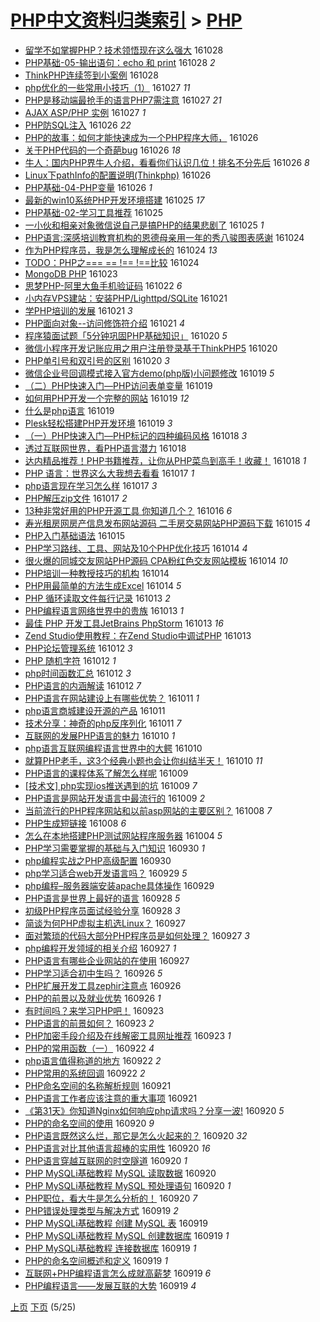 [PHP中文资料归类索引](../README.md) > [PHP](PHP.md)
====
- [留学不如掌握PHP？技术领悟现在这么强大](http://jkwz.applinzi.com/ittc/6894072738167129092.html#%E7%95%99%E5%AD%A6%E4%B8%8D%E5%A6%82%E6%8E%8C%E6%8F%A1PHP%EF%BC%9F%E6%8A%80%E6%9C%AF%E9%A2%86%E6%82%9F%E7%8E%B0%E5%9C%A8%E8%BF%99%E4%B9%88%E5%BC%BA%E5%A4%A7) 161028  
- [PHP基础-05-输出语句：echo 和 print](http://jkwz.applinzi.com/ittc/6893969058587739141.html#PHP%E5%9F%BA%E7%A1%80-05-%E8%BE%93%E5%87%BA%E8%AF%AD%E5%8F%A5%EF%BC%9Aecho+%E5%92%8C+print) 161028 *2* 
- [ThinkPHP连续签到小案例](http://jkwz.applinzi.com/ittc/6893789009628627972.html#ThinkPHP%E8%BF%9E%E7%BB%AD%E7%AD%BE%E5%88%B0%E5%B0%8F%E6%A1%88%E4%BE%8B) 161028  
- [php优化的一些常用小技巧（1）](http://jkwz.applinzi.com/ittc/6893704969537979396.html#php%E4%BC%98%E5%8C%96%E7%9A%84%E4%B8%80%E4%BA%9B%E5%B8%B8%E7%94%A8%E5%B0%8F%E6%8A%80%E5%B7%A7%EF%BC%881%EF%BC%89) 161027 *11* 
- [PHP是移动端最抢手的语言PHP7需注意](http://jkwz.applinzi.com/ittc/6893704063933219844.html#PHP%E6%98%AF%E7%A7%BB%E5%8A%A8%E7%AB%AF%E6%9C%80%E6%8A%A2%E6%89%8B%E7%9A%84%E8%AF%AD%E8%A8%80PHP7%E9%9C%80%E6%B3%A8%E6%84%8F) 161027 *21* 
- [AJAX ASP/PHP 实例](http://jkwz.applinzi.com/ittc/6893600634976076805.html#AJAX+ASP%2FPHP+%E5%AE%9E%E4%BE%8B) 161027 *1* 
- [PHP防SQL注入](http://jkwz.applinzi.com/ittc/6893353958315131909.html#PHP%E9%98%B2SQL%E6%B3%A8%E5%85%A5) 161026 *22* 
- [PHP的故事：如何才能快速成为一个PHP程序大师，](http://jkwz.applinzi.com/ittc/6893321803904058372.html#PHP%E7%9A%84%E6%95%85%E4%BA%8B%EF%BC%9A%E5%A6%82%E4%BD%95%E6%89%8D%E8%83%BD%E5%BF%AB%E9%80%9F%E6%88%90%E4%B8%BA%E4%B8%80%E4%B8%AAPHP%E7%A8%8B%E5%BA%8F%E5%A4%A7%E5%B8%88%EF%BC%8C) 161026  
- [关于PHP代码的一个奇葩bug](http://jkwz.applinzi.com/ittc/6893302465054655492.html#%E5%85%B3%E4%BA%8EPHP%E4%BB%A3%E7%A0%81%E7%9A%84%E4%B8%80%E4%B8%AA%E5%A5%87%E8%91%A9bug) 161026 *18* 
- [牛人：国内PHP界牛人介绍，看看你们认识几位！排名不分先后](http://jkwz.applinzi.com/ittc/6893248924441117701.html#%E7%89%9B%E4%BA%BA%EF%BC%9A%E5%9B%BD%E5%86%85PHP%E7%95%8C%E7%89%9B%E4%BA%BA%E4%BB%8B%E7%BB%8D%EF%BC%8C%E7%9C%8B%E7%9C%8B%E4%BD%A0%E4%BB%AC%E8%AE%A4%E8%AF%86%E5%87%A0%E4%BD%8D%EF%BC%81%E6%8E%92%E5%90%8D%E4%B8%8D%E5%88%86%E5%85%88%E5%90%8E) 161026 *8* 
- [Linux下pathInfo的配置说明(Thinkphp)](http://jkwz.applinzi.com/ittc/6892871753797207044.html#Linux%E4%B8%8BpathInfo%E7%9A%84%E9%85%8D%E7%BD%AE%E8%AF%B4%E6%98%8E%28Thinkphp%29) 161026  
- [PHP基础-04-PHP变量](http://jkwz.applinzi.com/ittc/6893216345184797701.html#PHP%E5%9F%BA%E7%A1%80-04-PHP%E5%8F%98%E9%87%8F) 161026 *1* 
- [最新的win10系统PHP开发环境搭建](http://jkwz.applinzi.com/ittc/6892913867335681028.html#%E6%9C%80%E6%96%B0%E7%9A%84win10%E7%B3%BB%E7%BB%9FPHP%E5%BC%80%E5%8F%91%E7%8E%AF%E5%A2%83%E6%90%AD%E5%BB%BA) 161025 *17* 
- [PHP基础-02-学习工具推荐](http://jkwz.applinzi.com/ittc/6892481081688720388.html#PHP%E5%9F%BA%E7%A1%80-02-%E5%AD%A6%E4%B9%A0%E5%B7%A5%E5%85%B7%E6%8E%A8%E8%8D%90) 161025  
- [一小伙和相亲对象微信说自己是搞PHP的结果悲剧了](http://jkwz.applinzi.com/ittc/6892853533774185476.html#%E4%B8%80%E5%B0%8F%E4%BC%99%E5%92%8C%E7%9B%B8%E4%BA%B2%E5%AF%B9%E8%B1%A1%E5%BE%AE%E4%BF%A1%E8%AF%B4%E8%87%AA%E5%B7%B1%E6%98%AF%E6%90%9EPHP%E7%9A%84%E7%BB%93%E6%9E%9C%E6%82%B2%E5%89%A7%E4%BA%86) 161025 *1* 
- [PHP语言:深感培训教育机构的恩德母亲用一年的秀八骏图表感谢](http://jkwz.applinzi.com/ittc/6892601503918851077.html#PHP%E8%AF%AD%E8%A8%80%3A%E6%B7%B1%E6%84%9F%E5%9F%B9%E8%AE%AD%E6%95%99%E8%82%B2%E6%9C%BA%E6%9E%84%E7%9A%84%E6%81%A9%E5%BE%B7%E6%AF%8D%E4%BA%B2%E7%94%A8%E4%B8%80%E5%B9%B4%E7%9A%84%E7%A7%80%E5%85%AB%E9%AA%8F%E5%9B%BE%E8%A1%A8%E6%84%9F%E8%B0%A2) 161024  
- [作为PHP程序员，我是怎么理解成长的](http://jkwz.applinzi.com/ittc/6892545079524197381.html#%E4%BD%9C%E4%B8%BAPHP%E7%A8%8B%E5%BA%8F%E5%91%98%EF%BC%8C%E6%88%91%E6%98%AF%E6%80%8E%E4%B9%88%E7%90%86%E8%A7%A3%E6%88%90%E9%95%BF%E7%9A%84) 161024 *13* 
- [TODO：PHP之=== == !== !==比较](http://jkwz.applinzi.com/ittc/6892465352822227973.html#TODO%EF%BC%9APHP%E4%B9%8B%3D%3D%3D+%3D%3D+%21%3D%3D+%21%3D%3D%E6%AF%94%E8%BE%83) 161024  
- [MongoDB PHP](http://jkwz.applinzi.com/ittc/6892120186907264004.html#MongoDB+PHP) 161023  
- [思梦PHP-阿里大鱼手机验证码](http://jkwz.applinzi.com/ittc/6891936577697088517.html#%E6%80%9D%E6%A2%A6PHP-%E9%98%BF%E9%87%8C%E5%A4%A7%E9%B1%BC%E6%89%8B%E6%9C%BA%E9%AA%8C%E8%AF%81%E7%A0%81) 161022 *6* 
- [小内存VPS建站：安装PHP/Lighttpd/SQLite](http://jkwz.applinzi.com/ittc/6891566381169902597.html#%E5%B0%8F%E5%86%85%E5%AD%98VPS%E5%BB%BA%E7%AB%99%EF%BC%9A%E5%AE%89%E8%A3%85PHP%2FLighttpd%2FSQLite) 161021  
- [学PHP培训的发展](http://jkwz.applinzi.com/ittc/6891468710044238853.html#%E5%AD%A6PHP%E5%9F%B9%E8%AE%AD%E7%9A%84%E5%8F%91%E5%B1%95) 161021 *3* 
- [PHP面向对象--访问修饰符介绍](http://jkwz.applinzi.com/ittc/6891358979002729476.html#PHP%E9%9D%A2%E5%90%91%E5%AF%B9%E8%B1%A1--%E8%AE%BF%E9%97%AE%E4%BF%AE%E9%A5%B0%E7%AC%A6%E4%BB%8B%E7%BB%8D) 161021 *4* 
- [程序猿面试题「5分钟巩固PHP基础知识」](http://jkwz.applinzi.com/ittc/6891016802540192772.html#%E7%A8%8B%E5%BA%8F%E7%8C%BF%E9%9D%A2%E8%AF%95%E9%A2%98%E3%80%8C5%E5%88%86%E9%92%9F%E5%B7%A9%E5%9B%BAPHP%E5%9F%BA%E7%A1%80%E7%9F%A5%E8%AF%86%E3%80%8D) 161020 *5* 
- [微信小程序开发记账应用之用户注册登录基于ThinkPHP5](http://jkwz.applinzi.com/ittc/6890822345521890308.html#%E5%BE%AE%E4%BF%A1%E5%B0%8F%E7%A8%8B%E5%BA%8F%E5%BC%80%E5%8F%91%E8%AE%B0%E8%B4%A6%E5%BA%94%E7%94%A8%E4%B9%8B%E7%94%A8%E6%88%B7%E6%B3%A8%E5%86%8C%E7%99%BB%E5%BD%95%E5%9F%BA%E4%BA%8EThinkPHP5) 161020  
- [PHP单引号和双引号的区别](http://jkwz.applinzi.com/ittc/6890863124000801796.html#PHP%E5%8D%95%E5%BC%95%E5%8F%B7%E5%92%8C%E5%8F%8C%E5%BC%95%E5%8F%B7%E7%9A%84%E5%8C%BA%E5%88%AB) 161020 *3* 
- [微信企业号回调模式接入官方demo(php版)小问题修改](http://jkwz.applinzi.com/ittc/6890855811529573381.html#%E5%BE%AE%E4%BF%A1%E4%BC%81%E4%B8%9A%E5%8F%B7%E5%9B%9E%E8%B0%83%E6%A8%A1%E5%BC%8F%E6%8E%A5%E5%85%A5%E5%AE%98%E6%96%B9demo%28php%E7%89%88%29%E5%B0%8F%E9%97%AE%E9%A2%98%E4%BF%AE%E6%94%B9) 161019 *5* 
- [（二）PHP快速入门—PHP访问表单变量](http://jkwz.applinzi.com/ittc/6890818715456635908.html#%EF%BC%88%E4%BA%8C%EF%BC%89PHP%E5%BF%AB%E9%80%9F%E5%85%A5%E9%97%A8%E2%80%94PHP%E8%AE%BF%E9%97%AE%E8%A1%A8%E5%8D%95%E5%8F%98%E9%87%8F) 161019  
- [如何用PHP开发一个完整的网站](http://jkwz.applinzi.com/ittc/6890726723959653381.html#%E5%A6%82%E4%BD%95%E7%94%A8PHP%E5%BC%80%E5%8F%91%E4%B8%80%E4%B8%AA%E5%AE%8C%E6%95%B4%E7%9A%84%E7%BD%91%E7%AB%99) 161019 *12* 
- [什么是php语言](http://jkwz.applinzi.com/ittc/6890725318901367813.html#%E4%BB%80%E4%B9%88%E6%98%AFphp%E8%AF%AD%E8%A8%80) 161019  
- [Plesk轻松搭建PHP开发环境](http://jkwz.applinzi.com/ittc/6890704293123851268.html#Plesk%E8%BD%BB%E6%9D%BE%E6%90%AD%E5%BB%BAPHP%E5%BC%80%E5%8F%91%E7%8E%AF%E5%A2%83) 161019 *3* 
- [（一）PHP快速入门—PHP标记的四种编码风格](http://jkwz.applinzi.com/ittc/6890377862300828676.html#%EF%BC%88%E4%B8%80%EF%BC%89PHP%E5%BF%AB%E9%80%9F%E5%85%A5%E9%97%A8%E2%80%94PHP%E6%A0%87%E8%AE%B0%E7%9A%84%E5%9B%9B%E7%A7%8D%E7%BC%96%E7%A0%81%E9%A3%8E%E6%A0%BC) 161018 *3* 
- [透过互联网世界，看PHP语言潜力](http://jkwz.applinzi.com/ittc/6890351092503675908.html#%E9%80%8F%E8%BF%87%E4%BA%92%E8%81%94%E7%BD%91%E4%B8%96%E7%95%8C%EF%BC%8C%E7%9C%8BPHP%E8%AF%AD%E8%A8%80%E6%BD%9C%E5%8A%9B) 161018  
- [达内精品推荐！PHP书籍推荐，让你从PHP菜鸟到高手！收藏！](http://jkwz.applinzi.com/ittc/6890287724149343236.html#%E8%BE%BE%E5%86%85%E7%B2%BE%E5%93%81%E6%8E%A8%E8%8D%90%EF%BC%81PHP%E4%B9%A6%E7%B1%8D%E6%8E%A8%E8%8D%90%EF%BC%8C%E8%AE%A9%E4%BD%A0%E4%BB%8EPHP%E8%8F%9C%E9%B8%9F%E5%88%B0%E9%AB%98%E6%89%8B%EF%BC%81%E6%94%B6%E8%97%8F%EF%BC%81) 161018 *1* 
- [PHP 语言：世界这么大我想去看看](http://jkwz.applinzi.com/ittc/6889983340903400453.html#PHP+%E8%AF%AD%E8%A8%80%EF%BC%9A%E4%B8%96%E7%95%8C%E8%BF%99%E4%B9%88%E5%A4%A7%E6%88%91%E6%83%B3%E5%8E%BB%E7%9C%8B%E7%9C%8B) 161017 *1* 
- [php语言现在学习怎么样](http://jkwz.applinzi.com/ittc/6889982692338172932.html#php%E8%AF%AD%E8%A8%80%E7%8E%B0%E5%9C%A8%E5%AD%A6%E4%B9%A0%E6%80%8E%E4%B9%88%E6%A0%B7) 161017 *3* 
- [PHP解压zip文件](http://jkwz.applinzi.com/ittc/6888824723600835588.html#PHP%E8%A7%A3%E5%8E%8Bzip%E6%96%87%E4%BB%B6) 161017 *2* 
- [13种非常好用的PHP开源工具 你知道几个？](http://jkwz.applinzi.com/ittc/6888902682277839876.html#13%E7%A7%8D%E9%9D%9E%E5%B8%B8%E5%A5%BD%E7%94%A8%E7%9A%84PHP%E5%BC%80%E6%BA%90%E5%B7%A5%E5%85%B7+%E4%BD%A0%E7%9F%A5%E9%81%93%E5%87%A0%E4%B8%AA%EF%BC%9F) 161016 *6* 
- [寿光租房网房产信息发布网站源码 二手房交易网站PHP源码下载](http://jkwz.applinzi.com/ittc/6889231835116078084.html#%E5%AF%BF%E5%85%89%E7%A7%9F%E6%88%BF%E7%BD%91%E6%88%BF%E4%BA%A7%E4%BF%A1%E6%81%AF%E5%8F%91%E5%B8%83%E7%BD%91%E7%AB%99%E6%BA%90%E7%A0%81+%E4%BA%8C%E6%89%8B%E6%88%BF%E4%BA%A4%E6%98%93%E7%BD%91%E7%AB%99PHP%E6%BA%90%E7%A0%81%E4%B8%8B%E8%BD%BD) 161015 *4* 
- [PHP入门基础语法](http://jkwz.applinzi.com/ittc/6889179489837253636.html#PHP%E5%85%A5%E9%97%A8%E5%9F%BA%E7%A1%80%E8%AF%AD%E6%B3%95) 161015  
- [PHP学习路线、工具、网站及10个PHP优化技巧](http://jkwz.applinzi.com/ittc/6888942696613282821.html#PHP%E5%AD%A6%E4%B9%A0%E8%B7%AF%E7%BA%BF%E3%80%81%E5%B7%A5%E5%85%B7%E3%80%81%E7%BD%91%E7%AB%99%E5%8F%8A10%E4%B8%AAPHP%E4%BC%98%E5%8C%96%E6%8A%80%E5%B7%A7) 161014 *4* 
- [很火爆的同城交友网站PHP源码 CPA粉红色交友网站模板](http://jkwz.applinzi.com/ittc/6888921885357638660.html#%E5%BE%88%E7%81%AB%E7%88%86%E7%9A%84%E5%90%8C%E5%9F%8E%E4%BA%A4%E5%8F%8B%E7%BD%91%E7%AB%99PHP%E6%BA%90%E7%A0%81+CPA%E7%B2%89%E7%BA%A2%E8%89%B2%E4%BA%A4%E5%8F%8B%E7%BD%91%E7%AB%99%E6%A8%A1%E6%9D%BF) 161014 *10* 
- [PHP培训一种教授技巧的机构](http://jkwz.applinzi.com/ittc/6888869350785680389.html#PHP%E5%9F%B9%E8%AE%AD%E4%B8%80%E7%A7%8D%E6%95%99%E6%8E%88%E6%8A%80%E5%B7%A7%E7%9A%84%E6%9C%BA%E6%9E%84) 161014  
- [PHP用最简单的方法生成Excel](http://jkwz.applinzi.com/ittc/6888824042865296388.html#PHP%E7%94%A8%E6%9C%80%E7%AE%80%E5%8D%95%E7%9A%84%E6%96%B9%E6%B3%95%E7%94%9F%E6%88%90Excel) 161014 *5* 
- [PHP 循环读取文件每行记录](http://jkwz.applinzi.com/ittc/6888586791296173060.html#PHP+%E5%BE%AA%E7%8E%AF%E8%AF%BB%E5%8F%96%E6%96%87%E4%BB%B6%E6%AF%8F%E8%A1%8C%E8%AE%B0%E5%BD%95) 161013 *2* 
- [PHP编程语言网络世界中的贵族](http://jkwz.applinzi.com/ittc/6888504005776376836.html#PHP%E7%BC%96%E7%A8%8B%E8%AF%AD%E8%A8%80%E7%BD%91%E7%BB%9C%E4%B8%96%E7%95%8C%E4%B8%AD%E7%9A%84%E8%B4%B5%E6%97%8F) 161013 *1* 
- [最佳 PHP 开发工具JetBrains PhpStorm](http://jkwz.applinzi.com/ittc/6888430251796857861.html#%E6%9C%80%E4%BD%B3+PHP+%E5%BC%80%E5%8F%91%E5%B7%A5%E5%85%B7JetBrains+PhpStorm) 161013 *16* 
- [Zend Studio使用教程：在Zend Studio中调试PHP](http://jkwz.applinzi.com/ittc/6888112480110248964.html#Zend+Studio%E4%BD%BF%E7%94%A8%E6%95%99%E7%A8%8B%EF%BC%9A%E5%9C%A8Zend+Studio%E4%B8%AD%E8%B0%83%E8%AF%95PHP) 161013  
- [PHP论坛管理系统](http://jkwz.applinzi.com/ittc/6888229487430337540.html#PHP%E8%AE%BA%E5%9D%9B%E7%AE%A1%E7%90%86%E7%B3%BB%E7%BB%9F) 161012 *3* 
- [PHP 随机字符](http://jkwz.applinzi.com/ittc/6888176170712957957.html#PHP+%E9%9A%8F%E6%9C%BA%E5%AD%97%E7%AC%A6) 161012 *1* 
- [php时间函数汇总](http://jkwz.applinzi.com/ittc/6888159450233308164.html#php%E6%97%B6%E9%97%B4%E5%87%BD%E6%95%B0%E6%B1%87%E6%80%BB) 161012 *3* 
- [PHP语言的内涵解读](http://jkwz.applinzi.com/ittc/6888134985231369220.html#PHP%E8%AF%AD%E8%A8%80%E7%9A%84%E5%86%85%E6%B6%B5%E8%A7%A3%E8%AF%BB) 161012 *7* 
- [PHP语言在网站建设上有哪些优势？](http://jkwz.applinzi.com/ittc/6887764429915030532.html#PHP%E8%AF%AD%E8%A8%80%E5%9C%A8%E7%BD%91%E7%AB%99%E5%BB%BA%E8%AE%BE%E4%B8%8A%E6%9C%89%E5%93%AA%E4%BA%9B%E4%BC%98%E5%8A%BF%EF%BC%9F) 161011 *1* 
- [php语言商城建设开源的产品](http://jkwz.applinzi.com/ittc/6887763219875103749.html#php%E8%AF%AD%E8%A8%80%E5%95%86%E5%9F%8E%E5%BB%BA%E8%AE%BE%E5%BC%80%E6%BA%90%E7%9A%84%E4%BA%A7%E5%93%81) 161011  
- [技术分享：神奇的php反序列化](http://jkwz.applinzi.com/ittc/6887741022716560389.html#%E6%8A%80%E6%9C%AF%E5%88%86%E4%BA%AB%EF%BC%9A%E7%A5%9E%E5%A5%87%E7%9A%84php%E5%8F%8D%E5%BA%8F%E5%88%97%E5%8C%96) 161011 *7* 
- [互联网的发展PHP语言的魅力](http://jkwz.applinzi.com/ittc/6887396906661053444.html#%E4%BA%92%E8%81%94%E7%BD%91%E7%9A%84%E5%8F%91%E5%B1%95PHP%E8%AF%AD%E8%A8%80%E7%9A%84%E9%AD%85%E5%8A%9B) 161010 *1* 
- [php语言互联网编程语言世界中的大鳄](http://jkwz.applinzi.com/ittc/6887395622612632580.html#php%E8%AF%AD%E8%A8%80%E4%BA%92%E8%81%94%E7%BD%91%E7%BC%96%E7%A8%8B%E8%AF%AD%E8%A8%80%E4%B8%96%E7%95%8C%E4%B8%AD%E7%9A%84%E5%A4%A7%E9%B3%84) 161010  
- [就算PHP老手，这3个经典小题也会让你纠结半天！](http://jkwz.applinzi.com/ittc/6887359519331451908.html#%E5%B0%B1%E7%AE%97PHP%E8%80%81%E6%89%8B%EF%BC%8C%E8%BF%993%E4%B8%AA%E7%BB%8F%E5%85%B8%E5%B0%8F%E9%A2%98%E4%B9%9F%E4%BC%9A%E8%AE%A9%E4%BD%A0%E7%BA%A0%E7%BB%93%E5%8D%8A%E5%A4%A9%EF%BC%81) 161010 *11* 
- [PHP语言的课程体系了解怎么样呢](http://jkwz.applinzi.com/ittc/6887031420991570948.html#PHP%E8%AF%AD%E8%A8%80%E7%9A%84%E8%AF%BE%E7%A8%8B%E4%BD%93%E7%B3%BB%E4%BA%86%E8%A7%A3%E6%80%8E%E4%B9%88%E6%A0%B7%E5%91%A2) 161009  
- [[技术文] php实现ios推送遇到的坑](http://jkwz.applinzi.com/ittc/6887008408296752132.html#%5B%E6%8A%80%E6%9C%AF%E6%96%87%5D+php%E5%AE%9E%E7%8E%B0ios%E6%8E%A8%E9%80%81%E9%81%87%E5%88%B0%E7%9A%84%E5%9D%91) 161009 *7* 
- [PHP语言是网站开发语言中最流行的](http://jkwz.applinzi.com/ittc/6886904321236534277.html#PHP%E8%AF%AD%E8%A8%80%E6%98%AF%E7%BD%91%E7%AB%99%E5%BC%80%E5%8F%91%E8%AF%AD%E8%A8%80%E4%B8%AD%E6%9C%80%E6%B5%81%E8%A1%8C%E7%9A%84) 161009 *2* 
- [当前流行的PHP程序网站和以前asp网站的主要区别？](http://jkwz.applinzi.com/ittc/6886719975057785860.html#%E5%BD%93%E5%89%8D%E6%B5%81%E8%A1%8C%E7%9A%84PHP%E7%A8%8B%E5%BA%8F%E7%BD%91%E7%AB%99%E5%92%8C%E4%BB%A5%E5%89%8Dasp%E7%BD%91%E7%AB%99%E7%9A%84%E4%B8%BB%E8%A6%81%E5%8C%BA%E5%88%AB%EF%BC%9F) 161008 *7* 
- [PHP生成短链接](http://jkwz.applinzi.com/ittc/6886576380283716613.html#PHP%E7%94%9F%E6%88%90%E7%9F%AD%E9%93%BE%E6%8E%A5) 161008 *6* 
- [怎么在本地搭建PHP测试网站程序服务器](http://jkwz.applinzi.com/ittc/6885086747360232452.html#%E6%80%8E%E4%B9%88%E5%9C%A8%E6%9C%AC%E5%9C%B0%E6%90%AD%E5%BB%BAPHP%E6%B5%8B%E8%AF%95%E7%BD%91%E7%AB%99%E7%A8%8B%E5%BA%8F%E6%9C%8D%E5%8A%A1%E5%99%A8) 161004 *5* 
- [PHP学习需要掌握的基础与入门知识](http://jkwz.applinzi.com/ittc/6883700893559555076.html#PHP%E5%AD%A6%E4%B9%A0%E9%9C%80%E8%A6%81%E6%8E%8C%E6%8F%A1%E7%9A%84%E5%9F%BA%E7%A1%80%E4%B8%8E%E5%85%A5%E9%97%A8%E7%9F%A5%E8%AF%86) 160930 *1* 
- [php编程实战之PHP高级配置](http://jkwz.applinzi.com/ittc/6883580600853726213.html#php%E7%BC%96%E7%A8%8B%E5%AE%9E%E6%88%98%E4%B9%8BPHP%E9%AB%98%E7%BA%A7%E9%85%8D%E7%BD%AE) 160930  
- [php学习适合web开发语言吗？](http://jkwz.applinzi.com/ittc/6883321468733096964.html#php%E5%AD%A6%E4%B9%A0%E9%80%82%E5%90%88web%E5%BC%80%E5%8F%91%E8%AF%AD%E8%A8%80%E5%90%97%EF%BC%9F) 160929 *5* 
- [php编程–服务器端安装apache具体操作](http://jkwz.applinzi.com/ittc/6883249434741195780.html#php%E7%BC%96%E7%A8%8B%E2%80%93%E6%9C%8D%E5%8A%A1%E5%99%A8%E7%AB%AF%E5%AE%89%E8%A3%85apache%E5%85%B7%E4%BD%93%E6%93%8D%E4%BD%9C) 160929  
- [PHP语言是世界上最好的语言](http://jkwz.applinzi.com/ittc/6882953814335816708.html#PHP%E8%AF%AD%E8%A8%80%E6%98%AF%E4%B8%96%E7%95%8C%E4%B8%8A%E6%9C%80%E5%A5%BD%E7%9A%84%E8%AF%AD%E8%A8%80) 160928 *5* 
- [初级PHP程序员面试经验分享](http://jkwz.applinzi.com/ittc/6882930943014208517.html#%E5%88%9D%E7%BA%A7PHP%E7%A8%8B%E5%BA%8F%E5%91%98%E9%9D%A2%E8%AF%95%E7%BB%8F%E9%AA%8C%E5%88%86%E4%BA%AB) 160928 *3* 
- [简谈为何PHP虚拟主机选Linux？](http://jkwz.applinzi.com/ittc/6882654463399035909.html#%E7%AE%80%E8%B0%88%E4%B8%BA%E4%BD%95PHP%E8%99%9A%E6%8B%9F%E4%B8%BB%E6%9C%BA%E9%80%89Linux%EF%BC%9F) 160927  
- [面对繁琐的代码大部分PHP程序员是如何处理？](http://jkwz.applinzi.com/ittc/6882575222753985541.html#%E9%9D%A2%E5%AF%B9%E7%B9%81%E7%90%90%E7%9A%84%E4%BB%A3%E7%A0%81%E5%A4%A7%E9%83%A8%E5%88%86PHP%E7%A8%8B%E5%BA%8F%E5%91%98%E6%98%AF%E5%A6%82%E4%BD%95%E5%A4%84%E7%90%86%EF%BC%9F) 160927 *3* 
- [php编程开发领域的相关介绍](http://jkwz.applinzi.com/ittc/6882544065630962692.html#php%E7%BC%96%E7%A8%8B%E5%BC%80%E5%8F%91%E9%A2%86%E5%9F%9F%E7%9A%84%E7%9B%B8%E5%85%B3%E4%BB%8B%E7%BB%8D) 160927 *1* 
- [PHP语言有哪些企业网站的在使用](http://jkwz.applinzi.com/ittc/6882513681765630980.html#PHP%E8%AF%AD%E8%A8%80%E6%9C%89%E5%93%AA%E4%BA%9B%E4%BC%81%E4%B8%9A%E7%BD%91%E7%AB%99%E7%9A%84%E5%9C%A8%E4%BD%BF%E7%94%A8) 160927  
- [PHP学习适合初中生吗？](http://jkwz.applinzi.com/ittc/6882246553917457413.html#PHP%E5%AD%A6%E4%B9%A0%E9%80%82%E5%90%88%E5%88%9D%E4%B8%AD%E7%94%9F%E5%90%97%EF%BC%9F) 160926 *5* 
- [PHP扩展开发工具zephir注意点](http://jkwz.applinzi.com/ittc/6882189787917714436.html#PHP%E6%89%A9%E5%B1%95%E5%BC%80%E5%8F%91%E5%B7%A5%E5%85%B7zephir%E6%B3%A8%E6%84%8F%E7%82%B9) 160926  
- [PHP的前景以及就业优势](http://jkwz.applinzi.com/ittc/6882097604795565060.html#PHP%E7%9A%84%E5%89%8D%E6%99%AF%E4%BB%A5%E5%8F%8A%E5%B0%B1%E4%B8%9A%E4%BC%98%E5%8A%BF) 160926 *1* 
- [有时间吗？来学习PHP吧！](http://jkwz.applinzi.com/ittc/6881184949377434628.html#%E6%9C%89%E6%97%B6%E9%97%B4%E5%90%97%EF%BC%9F%E6%9D%A5%E5%AD%A6%E4%B9%A0PHP%E5%90%A7%EF%BC%81) 160923  
- [PHP语言的前景如何？](http://jkwz.applinzi.com/ittc/6881112358667158533.html#PHP%E8%AF%AD%E8%A8%80%E7%9A%84%E5%89%8D%E6%99%AF%E5%A6%82%E4%BD%95%EF%BC%9F) 160923 *2* 
- [PHP加密手段介绍及在线解密工具网址推荐](http://jkwz.applinzi.com/ittc/6881097730578973701.html#PHP%E5%8A%A0%E5%AF%86%E6%89%8B%E6%AE%B5%E4%BB%8B%E7%BB%8D%E5%8F%8A%E5%9C%A8%E7%BA%BF%E8%A7%A3%E5%AF%86%E5%B7%A5%E5%85%B7%E7%BD%91%E5%9D%80%E6%8E%A8%E8%8D%90) 160923 *1* 
- [PHP的常用函数（一）](http://jkwz.applinzi.com/ittc/6880767886716568580.html#PHP%E7%9A%84%E5%B8%B8%E7%94%A8%E5%87%BD%E6%95%B0%EF%BC%88%E4%B8%80%EF%BC%89) 160922 *4* 
- [php语言值得称道的地方](http://jkwz.applinzi.com/ittc/6880703885156549636.html#php%E8%AF%AD%E8%A8%80%E5%80%BC%E5%BE%97%E7%A7%B0%E9%81%93%E7%9A%84%E5%9C%B0%E6%96%B9) 160922 *2* 
- [PHP常用的系统回调](http://jkwz.applinzi.com/ittc/6880611124076086276.html#PHP%E5%B8%B8%E7%94%A8%E7%9A%84%E7%B3%BB%E7%BB%9F%E5%9B%9E%E8%B0%83) 160922 *2* 
- [PHP命名空间的名称解析规则](http://jkwz.applinzi.com/ittc/6880396869196317700.html#PHP%E5%91%BD%E5%90%8D%E7%A9%BA%E9%97%B4%E7%9A%84%E5%90%8D%E7%A7%B0%E8%A7%A3%E6%9E%90%E8%A7%84%E5%88%99) 160921  
- [PHP语言工作者应该注意的重大事项](http://jkwz.applinzi.com/ittc/6880333876651623428.html#PHP%E8%AF%AD%E8%A8%80%E5%B7%A5%E4%BD%9C%E8%80%85%E5%BA%94%E8%AF%A5%E6%B3%A8%E6%84%8F%E7%9A%84%E9%87%8D%E5%A4%A7%E4%BA%8B%E9%A1%B9) 160921  
- [《第31天》你知道Nginx如何响应php请求吗？分享一波!](http://jkwz.applinzi.com/ittc/6880088526963606532.html#%E3%80%8A%E7%AC%AC31%E5%A4%A9%E3%80%8B%E4%BD%A0%E7%9F%A5%E9%81%93Nginx%E5%A6%82%E4%BD%95%E5%93%8D%E5%BA%94php%E8%AF%B7%E6%B1%82%E5%90%97%EF%BC%9F%E5%88%86%E4%BA%AB%E4%B8%80%E6%B3%A2%21) 160920 *5* 
- [PHP的命名空间的使用](http://jkwz.applinzi.com/ittc/6880026569065628677.html#PHP%E7%9A%84%E5%91%BD%E5%90%8D%E7%A9%BA%E9%97%B4%E7%9A%84%E4%BD%BF%E7%94%A8) 160920 *9* 
- [PHP语言既然这么烂，那它是怎么火起来的？](http://jkwz.applinzi.com/ittc/6879975619349185540.html#PHP%E8%AF%AD%E8%A8%80%E6%97%A2%E7%84%B6%E8%BF%99%E4%B9%88%E7%83%82%EF%BC%8C%E9%82%A3%E5%AE%83%E6%98%AF%E6%80%8E%E4%B9%88%E7%81%AB%E8%B5%B7%E6%9D%A5%E7%9A%84%EF%BC%9F) 160920 *32* 
- [PHP语言对比其他语言超棒的实用性](http://jkwz.applinzi.com/ittc/6879973712354345989.html#PHP%E8%AF%AD%E8%A8%80%E5%AF%B9%E6%AF%94%E5%85%B6%E4%BB%96%E8%AF%AD%E8%A8%80%E8%B6%85%E6%A3%92%E7%9A%84%E5%AE%9E%E7%94%A8%E6%80%A7) 160920 *16* 
- [PHP语言穿越互联网的时空隧道](http://jkwz.applinzi.com/ittc/6879972363541677061.html#PHP%E8%AF%AD%E8%A8%80%E7%A9%BF%E8%B6%8A%E4%BA%92%E8%81%94%E7%BD%91%E7%9A%84%E6%97%B6%E7%A9%BA%E9%9A%A7%E9%81%93) 160920 *1* 
- [PHP MySQLi基础教程 MySQL 读取数据](http://jkwz.applinzi.com/ittc/6879963915525555204.html#PHP+MySQLi%E5%9F%BA%E7%A1%80%E6%95%99%E7%A8%8B+MySQL+%E8%AF%BB%E5%8F%96%E6%95%B0%E6%8D%AE) 160920  
- [PHP MySQLi基础教程 MySQL 预处理语句](http://jkwz.applinzi.com/ittc/6879962596039459845.html#PHP+MySQLi%E5%9F%BA%E7%A1%80%E6%95%99%E7%A8%8B+MySQL+%E9%A2%84%E5%A4%84%E7%90%86%E8%AF%AD%E5%8F%A5) 160920 *1* 
- [PHP职位，看大牛是怎么分析的！](http://jkwz.applinzi.com/ittc/6879889180385100804.html#PHP%E8%81%8C%E4%BD%8D%EF%BC%8C%E7%9C%8B%E5%A4%A7%E7%89%9B%E6%98%AF%E6%80%8E%E4%B9%88%E5%88%86%E6%9E%90%E7%9A%84%EF%BC%81) 160920 *7* 
- [PHP错误处理类型与解决方式](http://jkwz.applinzi.com/ittc/6879710097760060420.html#PHP%E9%94%99%E8%AF%AF%E5%A4%84%E7%90%86%E7%B1%BB%E5%9E%8B%E4%B8%8E%E8%A7%A3%E5%86%B3%E6%96%B9%E5%BC%8F) 160919 *2* 
- [PHP MySQLi基础教程 创建 MySQL 表](http://jkwz.applinzi.com/ittc/6879688242269520900.html#PHP+MySQLi%E5%9F%BA%E7%A1%80%E6%95%99%E7%A8%8B+%E5%88%9B%E5%BB%BA+MySQL+%E8%A1%A8) 160919  
- [PHP MySQLi基础教程 MySQL 创建数据库](http://jkwz.applinzi.com/ittc/6879686848393249796.html#PHP+MySQLi%E5%9F%BA%E7%A1%80%E6%95%99%E7%A8%8B+MySQL+%E5%88%9B%E5%BB%BA%E6%95%B0%E6%8D%AE%E5%BA%93) 160919 *1* 
- [PHP MySQLi基础教程 连接数据库](http://jkwz.applinzi.com/ittc/6879685964624036868.html#PHP+MySQLi%E5%9F%BA%E7%A1%80%E6%95%99%E7%A8%8B+%E8%BF%9E%E6%8E%A5%E6%95%B0%E6%8D%AE%E5%BA%93) 160919 *1* 
- [PHP的命名空间概述和定义](http://jkwz.applinzi.com/ittc/6879654816212583428.html#PHP%E7%9A%84%E5%91%BD%E5%90%8D%E7%A9%BA%E9%97%B4%E6%A6%82%E8%BF%B0%E5%92%8C%E5%AE%9A%E4%B9%89) 160919 *1* 
- [互联网+PHP编程语言怎么成就高薪梦](http://jkwz.applinzi.com/ittc/6879623708020311044.html#%E4%BA%92%E8%81%94%E7%BD%91%2BPHP%E7%BC%96%E7%A8%8B%E8%AF%AD%E8%A8%80%E6%80%8E%E4%B9%88%E6%88%90%E5%B0%B1%E9%AB%98%E8%96%AA%E6%A2%A6) 160919 *6* 
- [PHP编程语言——发展互联的大势](http://jkwz.applinzi.com/ittc/6879622051115041797.html#PHP%E7%BC%96%E7%A8%8B%E8%AF%AD%E8%A8%80%E2%80%94%E2%80%94%E5%8F%91%E5%B1%95%E4%BA%92%E8%81%94%E7%9A%84%E5%A4%A7%E5%8A%BF) 160919 *4* 


 [上页](PHP6.md) [下页](PHP4.md)          (5/25)